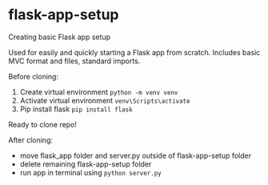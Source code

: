 # flask-app-setup
Creating basic Flask app setup

Used for easily and quickly starting a Flask app from scratch.
Includes basic MVC format and files, standard imports.

Before cloning:
1. Create virtual environment
```python -m venv venv```
2. Activate virtual environment
```venv\Scripts\activate```
3. Pip install flask
```pip install flask```

Ready to clone repo!

After cloning:
- move flask_app folder and server.py outside of flask-app-setup folder
- delete remaining flask-app-setup folder
- run app in terminal using ```python server.py```

